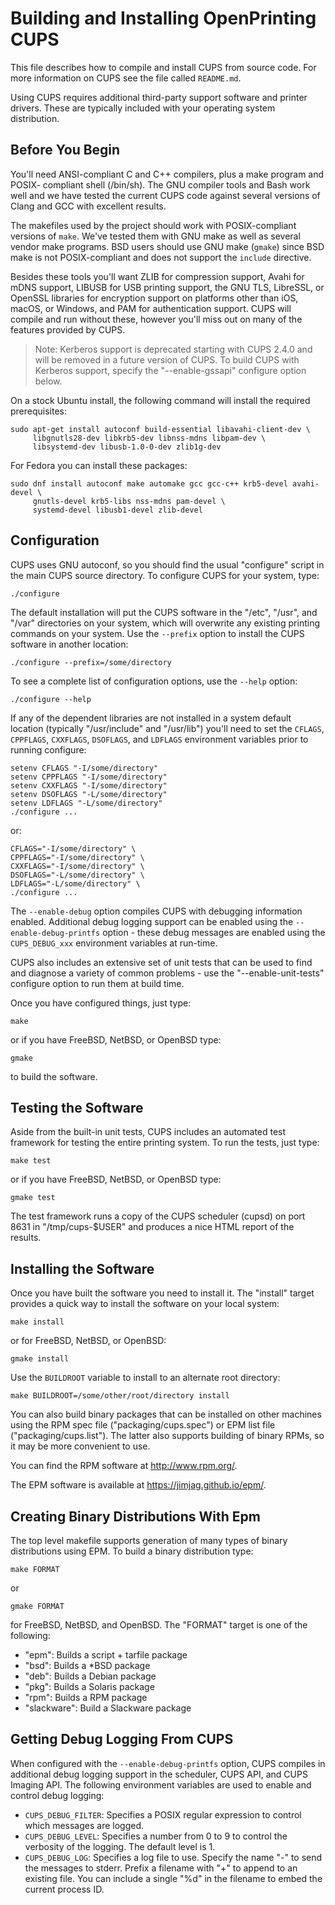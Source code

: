 Building and Installing OpenPrinting CUPS
=========================================

This file describes how to compile and install CUPS from source code.  For more
information on CUPS see the file called `README.md`.

Using CUPS requires additional third-party support software and printer drivers.
These are typically included with your operating system distribution.


Before You Begin
----------------

You'll need ANSI-compliant C and C++ compilers, plus a make program and POSIX-
compliant shell (/bin/sh).  The GNU compiler tools and Bash work well and we
have tested the current CUPS code against several versions of Clang and GCC with
excellent results.

The makefiles used by the project should work with POSIX-compliant versions of
`make`.  We've tested them with GNU make as well as several vendor make programs.
BSD users should use GNU make (`gmake`) since BSD make is not POSIX-compliant
and does not support the `include` directive.

Besides these tools you'll want ZLIB for compression support, Avahi for mDNS
support, LIBUSB for USB printing support, the GNU TLS, LibreSSL, or OpenSSL
libraries for encryption support on platforms other than iOS, macOS, or Windows,
and PAM for authentication support.  CUPS will compile and run without these,
however you'll miss out on many of the features provided by CUPS.

> Note: Kerberos support is deprecated starting with CUPS 2.4.0 and will be
> removed in a future version of CUPS.  To build CUPS with Kerberos support,
> specify the "--enable-gssapi" configure option below.

On a stock Ubuntu install, the following command will install the required
prerequisites:

    sudo apt-get install autoconf build-essential libavahi-client-dev \
         libgnutls28-dev libkrb5-dev libnss-mdns libpam-dev \
         libsystemd-dev libusb-1.0-0-dev zlib1g-dev


For Fedora you can install these packages:

    sudo dnf install autoconf make automake gcc gcc-c++ krb5-devel avahi-devel \
         gnutls-devel krb5-libs nss-mdns pam-devel \
         systemd-devel libusb1-devel zlib-devel

Configuration
-------------

CUPS uses GNU autoconf, so you should find the usual "configure" script in the
main CUPS source directory.  To configure CUPS for your system, type:

    ./configure

The default installation will put the CUPS software in the "/etc", "/usr", and
"/var" directories on your system, which will overwrite any existing printing
commands on your system.  Use the `--prefix` option to install the CUPS software
in another location:

    ./configure --prefix=/some/directory

To see a complete list of configuration options, use the `--help` option:

    ./configure --help

If any of the dependent libraries are not installed in a system default location
(typically "/usr/include" and "/usr/lib") you'll need to set the `CFLAGS`,
`CPPFLAGS`, `CXXFLAGS`, `DSOFLAGS`, and `LDFLAGS` environment variables prior to
running configure:

    setenv CFLAGS "-I/some/directory"
    setenv CPPFLAGS "-I/some/directory"
    setenv CXXFLAGS "-I/some/directory"
    setenv DSOFLAGS "-L/some/directory"
    setenv LDFLAGS "-L/some/directory"
    ./configure ...

or:

    CFLAGS="-I/some/directory" \
    CPPFLAGS="-I/some/directory" \
    CXXFLAGS="-I/some/directory" \
    DSOFLAGS="-L/some/directory" \
    LDFLAGS="-L/some/directory" \
    ./configure ...

The `--enable-debug` option compiles CUPS with debugging information enabled.
Additional debug logging support can be enabled using the
`--enable-debug-printfs` option - these debug messages are enabled using the
`CUPS_DEBUG_xxx` environment variables at run-time.

CUPS also includes an extensive set of unit tests that can be used to find and
diagnose a variety of common problems - use the "--enable-unit-tests" configure
option to run them at build time.

Once you have configured things, just type:

    make

or if you have FreeBSD, NetBSD, or OpenBSD type:

    gmake

to build the software.


Testing the Software
--------------------

Aside from the built-in unit tests, CUPS includes an automated test framework
for testing the entire printing system.  To run the tests, just type:

    make test

or if you have FreeBSD, NetBSD, or OpenBSD type:

    gmake test

The test framework runs a copy of the CUPS scheduler (cupsd) on port 8631 in
"/tmp/cups-$USER" and produces a nice HTML report of the results.


Installing the Software
-----------------------

Once you have built the software you need to install it.  The "install" target
provides a quick way to install the software on your local system:

    make install

or for FreeBSD, NetBSD, or OpenBSD:

    gmake install

Use the `BUILDROOT` variable to install to an alternate root directory:

    make BUILDROOT=/some/other/root/directory install

You can also build binary packages that can be installed on other machines using
the RPM spec file ("packaging/cups.spec") or EPM list file
("packaging/cups.list").  The latter also supports building of binary RPMs, so
it may be more convenient to use.

You can find the RPM software at <http://www.rpm.org/>.

The EPM software is available at <https://jimjag.github.io/epm/>.


Creating Binary Distributions With Epm
--------------------------------------

The top level makefile supports generation of many types of binary distributions
using EPM.  To build a binary distribution type:

    make FORMAT

or

    gmake FORMAT

for FreeBSD, NetBSD, and OpenBSD.  The "FORMAT" target is one of the following:

- "epm": Builds a script + tarfile package
- "bsd": Builds a *BSD package
- "deb": Builds a Debian package
- "pkg": Builds a Solaris package
- "rpm": Builds a RPM package
- "slackware": Build a Slackware package


Getting Debug Logging From CUPS
-------------------------------

When configured with the `--enable-debug-printfs` option, CUPS compiles in
additional debug logging support in the scheduler, CUPS API, and CUPS Imaging
API.  The following environment variables are used to enable and control debug
logging:

- `CUPS_DEBUG_FILTER`: Specifies a POSIX regular expression to control which
  messages are logged.
- `CUPS_DEBUG_LEVEL`: Specifies a number from 0 to 9 to control the verbosity of
  the logging. The default level is 1.
- `CUPS_DEBUG_LOG`: Specifies a log file to use.  Specify the name "-" to send
  the messages to stderr.  Prefix a filename with "+" to append to an existing
  file.  You can include a single "%d" in the filename to embed the current
  process ID.
